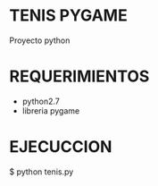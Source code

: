 TENIS PYGAME
============
Proyecto python

# REQUERIMIENTOS
- python2.7
- libreria pygame

#	EJECUCCION
$ python tenis.py
